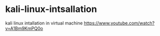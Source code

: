 # kali-linux-intsallation
kali linux intallation in virtual machine
https://www.youtube.com/watch?v=A1Bm9KmPQ0o
